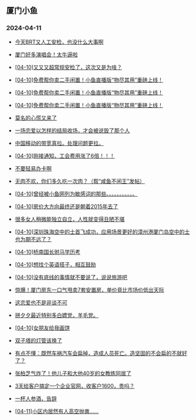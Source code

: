 ## 厦门小鱼 
### 2024-04-11

+ [今天BRT又人工安检，也没什么大事啊](http://bbs.xmfish.com/read-htm-tid-18173538.html)

+ [厦门好多演唱会！太牛逼啦](http://bbs.xmfish.com/read-htm-tid-18173424.html)

+ [[04-10]又又又超常规安检了，这次又是为啥？](http://bbs.xmfish.com/read-htm-tid-18173393.html)

+ [[04-10]免费帮你卖二手闲置！小鱼直播版“物尽其用”重磅上线！](http://bbs.xmfish.com/read-htm-tid-18173727.html)

+ [[04-10]免费帮你卖二手闲置！小鱼直播版“物尽其用”重磅上线！](http://bbs.xmfish.com/read-htm-tid-18173732.html)

+ [[04-10]免费帮你卖二手闲置！小鱼直播版“物尽其用”重磅上线！](http://bbs.xmfish.com/read-htm-tid-18173492.html)

+ [莫名的心慌又来了](http://bbs.xmfish.com/read-htm-tid-18173410.html)

+ [一场恋爱以怎样的结局收场，才会被说毁了那个人](http://bbs.xmfish.com/read-htm-tid-18173385.html)

+ [中国移动的带宽真拉。处理问题更拉。](http://bbs.xmfish.com/read-htm-tid-18173319.html)

+ [[04-10]刚接通知，工会费用涨了6倍！！！](http://bbs.xmfish.com/read-htm-tid-18173764.html)

+ [不要轻易办卡啊](http://bbs.xmfish.com/read-htm-tid-18173654.html)

+ [无肉不欢，你们多久吃一次肉？（帮“咸鱼不闲王”发帖）](http://bbs.xmfish.com/read-htm-tid-18173604.html)

+ [[04-10]曾经被小鱼网列为敏感词的那些。。。。。。。。。。。](http://bbs.xmfish.com/read-htm-tid-18173531.html)

+ [[04-10]房价大方向最终还是朝着2015年去了](http://bbs.xmfish.com/read-htm-tid-18173856.html)

+ [很多女人稍微能独立自立，人性就变得丑陋不堪](http://bbs.xmfish.com/read-htm-tid-18173714.html)

+ [[04-10]深圳珠海空中的士首飞成功，应用场景更好的漳州港厦门岛空中的士也为期不远了？](http://bbs.xmfish.com/read-htm-tid-18173787.html)

+ [[04-10]桥南国长驸马学历考](http://bbs.xmfish.com/read-htm-tid-18173678.html)

+ [[04-10]想找个英语搭子，相互鼓励](http://bbs.xmfish.com/read-htm-tid-18173688.html)

+ [[04-10]没有底线的事情就不要说了，说说旅游吧](http://bbs.xmfish.com/read-htm-tid-18173883.html)

+ [惊爆！厦门房东一口气甩卖7套安置房，单价竟比市场价低出天际](http://bbs.xmfish.com/read-htm-tid-18173931.html)

+ [这恋爱也不是非谈不可](http://bbs.xmfish.com/read-htm-tid-18173865.html)

+ [拼夕夕最近特别多白嫖党，羊毛党。](http://bbs.xmfish.com/read-htm-tid-18173913.html)

+ [[04-10]女朋友给我画饼](http://bbs.xmfish.com/read-htm-tid-18173927.html)

+ [双子塔的灯管该换了](http://bbs.xmfish.com/read-htm-tid-18173872.html)

+ [有点不懂：既然车祸汽车会扁掉，造成人员死亡。造坚固的不会扁的不就好了？](http://bbs.xmfish.com/read-htm-tid-18173831.html)

+ [张柏芝气炸了！他儿子和大他40岁的女教练同居了](http://bbs.xmfish.com/read-htm-tid-18173987.html)

+ [3天给客户搞定一个企业官网，收客户1600，贵吗？](http://bbs.xmfish.com/read-htm-tid-18173816.html)

+ [一杯人参酒，告辞](http://bbs.xmfish.com/read-htm-tid-18173945.html)

+ [[04-11]小区内居然有人高空抛粪……](http://bbs.xmfish.com/read-htm-tid-18174126.html)

